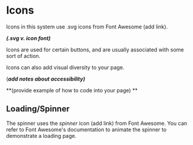 # Icons

Icons in this system use .svg icons from Font Awesome \(add link\). 

_**\(.svg v. icon font\)**_

Icons are used for certain buttons, and are usually associated with some sort of action. 

Icons can also add visual diversity to your page. 

\(_**add notes about accessibility\)**_

**\(provide example of how to code into your page\) **

## Loading/Spinner

The spinner uses the _spinner_ icon \(add link\) from Font Awesome. You can refer to Font Awesome's documentation to animate the spinner to demonstrate a loading page. 

## 



